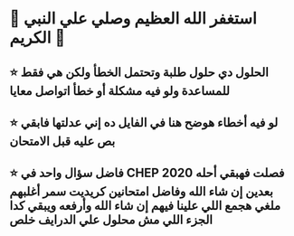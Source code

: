 # 🤍 استغفر الله العظيم وصلي علي النبي الكريم 🤍
## ⭐ الحلول دي حلول طلبة وتحتمل الخطأ ولكن هي فقط للمساعدة ولو فيه مشكلة أو خطأ اتواصل معايا
## ⭐ لو فيه أخطاء هوضح هنا في الفايل ده إني عدلتها فابقي بص عليه قبل الامتحان
## ⭐ فاضل سؤال واحد في CHEP 2020 فصلت فهبقي أحله بعدين إن شاء الله وفاضل امتحانين كريديت سمر أغلبهم ملغي هجمع اللي علينا فيهم إن شاء الله وأرفعه ويبقي كدا الجزء اللي مش محلول علي الدرايف خلص  
